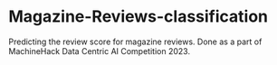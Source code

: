 # Magazine-Reviews-classification

Predicting the review score for magazine reviews. Done as a part of MachineHack Data Centric AI Competition 2023.

